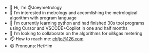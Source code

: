 - 👋 Hi, I’m @Joeymetrology
- 👀 I’m interested in metrology and accomlishing the metrological algorithm with program language
- 🌱 I’m currently learning python and had finished 30s tool programs using Cursor and VSCODE+Copilot in one and half months 
- 💞️ I’m looking to collaborate on the algorithms for oil&gas metering
- 📫 How to reach me: ehfjo@126.com
- 😄 Pronouns: He/Him

<!---
Joeymetrology/Joeymetrology is a ✨ special ✨ repository because its `README.md` (this file) appears on your GitHub profile.
You can click the Preview link to take a look at your changes.
--->
